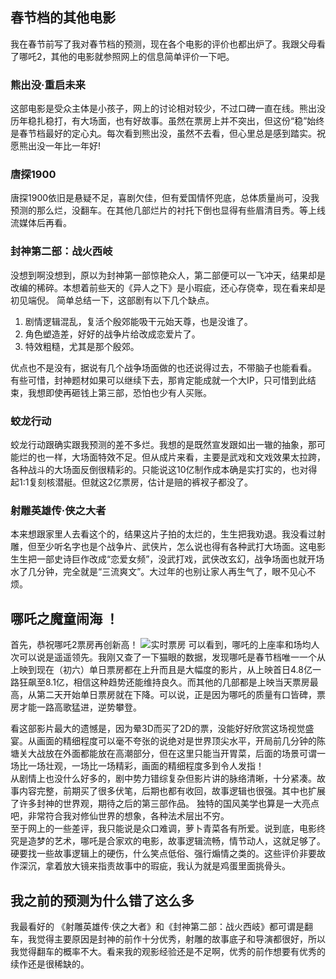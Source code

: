 <div style="display:none;" class="author">
{
    "title": "2025春节档影评",
    "date" : "2025-02-02",
    "weather" : "cloudy",
    "description": "聊一聊《哪吒之魔童闹海》的观后感，总结下来就是：10分满分！",
    "tag" : ["生活","随笔","影评"]
}
</div>



## 春节档的其他电影
我在春节前写了我对春节档的预测，现在各个电影的评价也都出炉了。我跟父母看了哪吒2，其他的电影就参照网上的信息简单评价一下吧。

### 熊出没·重启未来
这部电影是受众主体是小孩子，网上的讨论相对较少，不过口碑一直在线。熊出没历年稳扎稳打，有大场面，也有好故事。虽然在票房上并不突出，但这份“稳”始终是春节档最好的定心丸。每次看到熊出没，虽然不去看，但心里总是感到踏实。祝愿熊出没一年比一年好! 

### 唐探1900
唐探1900依旧是悬疑不足，喜剧欠佳，但有爱国情怀兜底，总体质量尚可，没我预测的那么烂，没翻车。在其他几部烂片的衬托下倒也显得有些眉清目秀。等上线流媒体后再看。   


### 封神第二部：战火西岐
没想到啊没想到，原以为封神第一部惊艳众人，第二部便可以一飞冲天，结果却是改编的稀碎。本想着前些天的《异人之下》是小瑕疵，还心存侥幸，现在看来却是初见端倪。
简单总结一下，这部剧有以下几个缺点。   
1. 剧情逻辑混乱，复活个殷郊能吸干元始天尊，也是没谁了。
2. 角色塑造差，好好的战争片给改成恋爱片了。
3. 特效粗糙，尤其是那个殷郊。

优点也不是没有，据说有几个战争场面做的也还说得过去，不带脑子也能看看。   
有些可惜，封神题材如果可以继续下去，那肯定能成就一个大IP，只可惜到此结束，我想即使再砸钱上第三部，恐怕也少有人买账。

### 蛟龙行动
蛟龙行动跟确实跟我预测的差不多烂。我想的是既然宣发跟如出一辙的抽象，那可能烂的也一样，大场面特效不足。但从成片来看，主要是武戏和文戏效果太拉跨，各种战斗的大场面反倒很精彩的。只能说这10亿制作成本确是实打实的，也对得起1:1复刻核潜艇。但就这2亿票房，估计是赔的裤衩子都没了。

### 射雕英雄传·侠之大者
本来想跟家里人去看这个的，结果这片子拍的太烂的，生生把我劝退。我没看过射雕，但至少听名字也是个战争片、武侠片，怎么说也得有各种武打大场面。这电影生生把一部史诗巨作改成“恋爱女频”，没武打戏，武侠改玄幻，战争场面也就开场水了几分钟，完全就是“三流爽文”。大过年的也别让家人再生气了，眼不见心不烦。

## 哪吒之魔童闹海 ！
首先，恭祝哪吒2票房再创新高！
![实时票房](https://sns-na-i4.xhscdn.com/spectrum/1040g0k031h73mqri42005pgi0nb1om97h41dceg)
可以看到，哪吒的上座率和场均人次可以说是遥遥领先。我刚又查了一下猫眼的数据，发现哪吒是春节档唯一一个从上映到现在（初六）单日票房都在上升而且是大幅度的影片，从上映首日4.8亿一路狂飙至8.1亿，相信这种趋势还能维持良久。而其他的几部都是上映当天票房最高，从第二天开始单日票房就在下降。可以说，正是因为哪吒的质量有口皆碑，票房才能一路高歌猛进，逆势攀登。   

看这部影片最大的遗憾是，因为晕3D而买了2D的票，没能好好欣赏这场视觉盛宴。从画面的精细程度可以毫不夸张的说绝对是世界顶尖水平，开局前几分钟的陈塘关大战放在外面都能放在高潮部分，但在这里只能当开胃菜，后面的场景可谓一场比一场壮观，一场比一场精彩，画面的精细程度多到令人发指！   
从剧情上也没什么好多的，剧中势力错综复杂但影片讲的脉络清晰，十分紧凑。故事内容完整，前期买了很多伏笔，后期也都有收回，故事逻辑也很强。其中也扩展了许多封神的世界观，期待之后的第三部作品。
独特的国风美学也算是一大亮点吧，非常符合我对修仙世界的想象，各种法术层出不穷。   
至于网上的一些差评，我只能说是众口难调，萝卜青菜各有所爱。说到底，电影终究是造梦的艺术，哪吒是合家欢的电影，故事逻辑流畅，情节动人，这就足够了。硬要找一些故事逻辑上的硬伤，什么笑点低俗、强行煽情之类的。这些评价非要故作深沉，拿着放大镜来指责故事中的瑕疵，我认为就是鸡蛋里面挑骨头。

## 我之前的预测为什么错了这么多
我最看好的 《射雕英雄传·侠之大者》和《封神第二部：战火西岐》都可谓是翻车，我觉得主要原因是封神的前作十分优秀，射雕的故事底子和导演都很好，所以我觉得翻车的概率不大。看来我的观影经验还是不足啊，优秀的前作想要有优秀的续作还是很稀缺的。
